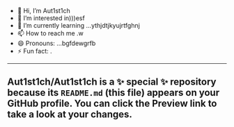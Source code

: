 - 👋 Hi, I’m Aut1st1ch 
- 👀 I’m interested in)))esf
- 🌱 I’m currently learning ...ythjdtjkyujrtfghnj
- 📫 How to reach me .w
- 😄 Pronouns: ...bgfdewgrfb
- ⚡ Fun fact: .
---
Aut1st1ch/Aut1st1ch is a ✨ special ✨ repository because its `README.md` (this file) appears on your GitHub profile.
You can click the Preview link to take a look at your changes.
---

